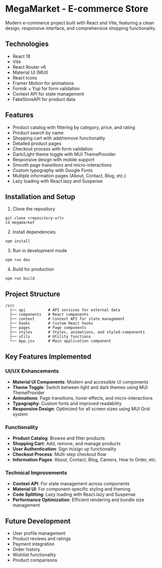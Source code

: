 # MegaMarket - E-commerce Store

Modern e-commerce project built with React and Vite, featuring a clean design, responsive interface, and comprehensive shopping functionality.

## Technologies

- React 18
- Vite
- React Router v6
- Material UI (MUI)
- React Icons
- Framer Motion for animations
- Formik + Yup for form validation
- Context API for state management
- FakeStoreAPI for product data

## Features

- Product catalog with filtering by category, price, and rating
- Product search by name
- Shopping cart with add/remove functionality
- Detailed product pages
- Checkout process with form validation
- Dark/Light theme toggle with MUI ThemeProvider
- Responsive design with mobile support
- Smooth page transitions and micro-interactions
- Custom typography with Google Fonts
- Multiple information pages (About, Contact, Blog, etc.)
- Lazy loading with React.lazy and Suspense

## Installation and Setup

1. Clone the repository
```
git clone <repository-url>
cd megamarket
```

2. Install dependencies
```
npm install
```

3. Run in development mode
```
npm run dev
```

4. Build for production
```
npm run build
```

## Project Structure

```
/src
  ├── api          # API services for external data
  ├── components   # React components
  ├── context      # Context API for state management
  ├── hooks        # Custom React hooks
  ├── pages        # Page components
  ├── styles       # Styles, animations, and styled-components
  ├── utils        # Utility functions
  └── App.jsx      # Main application component
```

## Key Features Implemented

### UI/UX Enhancements
- **Material UI Components**: Modern and accessible UI components
- **Theme Toggle**: Switch between light and dark themes using MUI ThemeProvider
- **Animations**: Page transitions, hover effects, and micro-interactions
- **Typography**: Custom fonts and improved readability
- **Responsive Design**: Optimized for all screen sizes using MUI Grid system

### Functionality
- **Product Catalog**: Browse and filter products
- **Shopping Cart**: Add, remove, and manage products
- **User Authentication**: Sign in/sign up functionality
- **Checkout Process**: Multi-step checkout flow
- **Information Pages**: About, Contact, Blog, Careers, How to Order, etc.

### Technical Improvements
- **Context API**: For state management across components
- **Material UI**: For component-specific styling and theming
- **Code Splitting**: Lazy loading with React.lazy and Suspense
- **Performance Optimization**: Efficient rendering and bundle size management

## Future Development

- User profile management
- Product reviews and ratings
- Payment integration
- Order history
- Wishlist functionality
- Product comparisons 